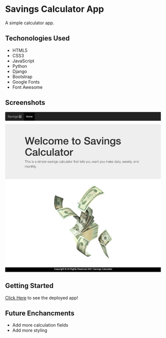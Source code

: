 # Savings Calculator App

A simple calculator app.

## Techonologies Used

- HTML5
- CSS3
- JavaScript
- Python
- Django
- Bootstrap
- Google Fonts
- Font Awesome


## Screenshots
![wireframe1](savings_calculator/static/imgs/Screen-Shot.png)


## Getting Started

[Click Here](https://savings-calculator-8189.herokuapp.com/) to see the deployed app!


## Future Enchancments
- Add more calculation fields
- Add more styling